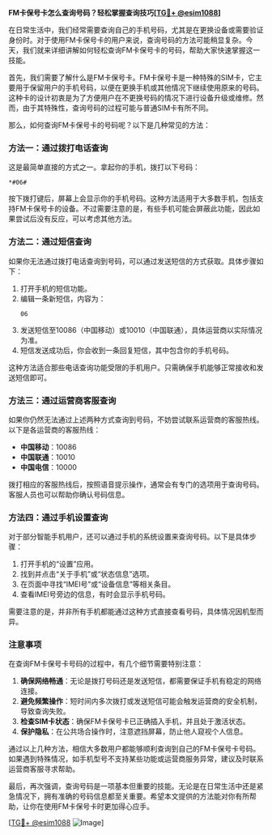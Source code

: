 **FM卡保号卡怎么查询号码？轻松掌握查询技巧[[TG💪+ @esim1088](https://t.me/s/esim1088)]**

在日常生活中，我们经常需要查询自己的手机号码，尤其是在更换设备或需要验证身份时。对于使用FM卡保号卡的用户来说，查询号码的方法可能稍显复杂。今天，我们就来详细讲解如何轻松查询FM卡保号卡的号码，帮助大家快速掌握这一技能。

首先，我们需要了解什么是FM卡保号卡。FM卡保号卡是一种特殊的SIM卡，它主要用于保留用户的手机号码，以便在更换手机或其他情况下继续使用原来的号码。这种卡的设计初衷是为了方便用户在不更换号码的情况下进行设备升级或维修。然而，由于其特殊性，查询号码的过程可能与普通SIM卡有所不同。

那么，如何查询FM卡保号卡的号码呢？以下是几种常见的方法：

### 方法一：通过拨打电话查询

这是最简单直接的方式之一。拿起你的手机，拨打以下号码：

```
*#06#
```

按下拨打键后，屏幕上会显示你的手机号码。这种方法适用于大多数手机，包括支持FM卡保号卡的设备。不过需要注意的是，有些手机可能会屏蔽此功能，因此如果尝试后没有反应，可以考虑其他方法。

### 方法二：通过短信查询

如果你无法通过拨打电话查询到号码，可以通过发送短信的方式获取。具体步骤如下：

1. 打开手机的短信功能。
2. 编辑一条新短信，内容为：
   ```
   06
   ```
3. 发送短信至10086（中国移动）或10010（中国联通），具体运营商以实际情况为准。
4. 短信发送成功后，你会收到一条回复短信，其中包含你的手机号码。

这种方法适合那些电话查询功能受限的手机用户。只需确保手机能够正常接收和发送短信即可。

### 方法三：通过运营商客服查询

如果你仍然无法通过上述两种方式查询到号码，不妨尝试联系运营商的客服热线。以下是各运营商的客服热线：

- **中国移动**：10086  
- **中国联通**：10010  
- **中国电信**：10000  

拨打相应的客服热线后，按照语音提示操作，通常会有专门的选项用于查询号码。客服人员也可以帮助你确认号码信息。

### 方法四：通过手机设置查询

对于部分智能手机用户，还可以通过手机的系统设置来查询号码。以下是具体步骤：

1. 打开手机的“设置”应用。
2. 找到并点击“关于手机”或“状态信息”选项。
3. 在页面中寻找“IMEI号”或“设备信息”等相关条目。
4. 查看IMEI号旁边的信息，有时会显示手机号码。

需要注意的是，并非所有手机都能通过这种方式直接查看号码，具体情况因机型而异。

### 注意事项

在查询FM卡保号卡号码的过程中，有几个细节需要特别注意：

1. **确保网络畅通**：无论是拨打号码还是发送短信，都需要保证手机有稳定的网络连接。
2. **避免频繁操作**：短时间内多次拨打或发送短信可能会触发运营商的安全机制，导致查询失败。
3. **检查SIM卡状态**：确保FM卡保号卡已正确插入手机，并且处于激活状态。
4. **保护隐私**：在公共场合操作时，注意遮挡屏幕，防止他人窥视个人信息。

通过以上几种方法，相信大多数用户都能够顺利查询到自己的FM卡保号卡号码。如果遇到特殊情况，如手机型号不支持某些功能或运营商服务异常，建议及时联系运营商客服寻求帮助。

最后，再次强调，查询号码是一项基本但重要的技能。无论是在日常生活中还是紧急情况下，拥有准确的号码信息都至关重要。希望本文提供的方法能对你有所帮助，让你在使用FM卡保号卡时更加得心应手。

[[TG💪+ @esim1088](https://t.me/s/esim1088) ![Image](https://i.postimg.cc/4NQfJmqS/Snipaste-2025-05-13-00-14-12.png)]